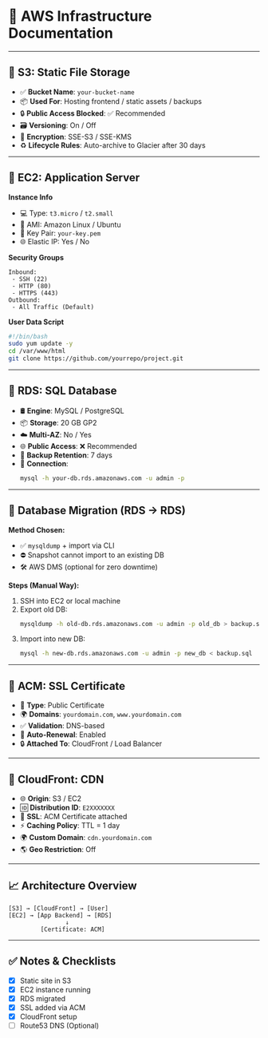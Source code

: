 # 📘 AWS Infrastructure Documentation

---

## 🔹 S3: Static File Storage

- ✅ **Bucket Name**: `your-bucket-name`
- 📦 **Used For**: Hosting frontend / static assets / backups
- 🔒 **Public Access Blocked**: ✅ Recommended
- 🗃️ **Versioning**: On / Off
- 🔐 **Encryption**: SSE-S3 / SSE-KMS
- ♻️ **Lifecycle Rules**: Auto-archive to Glacier after 30 days

---

## 🔹 EC2: Application Server

**Instance Info**  
- 💻 Type: `t3.micro` / `t2.small`  
- 🧩 AMI: Amazon Linux / Ubuntu  
- 🔐 Key Pair: `your-key.pem`  
- 🌐 Elastic IP: Yes / No  

**Security Groups**
```
Inbound:
 - SSH (22)
 - HTTP (80)
 - HTTPS (443)
Outbound:
 - All Traffic (Default)
```

**User Data Script**
```bash
#!/bin/bash
sudo yum update -y
cd /var/www/html
git clone https://github.com/yourrepo/project.git
```

---

## 🔹 RDS: SQL Database

- 🛢️ **Engine**: MySQL / PostgreSQL  
- 📦 **Storage**: 20 GB GP2  
- ☁️ **Multi-AZ**: No / Yes  
- 🌐 **Public Access**: ❌ Recommended  
- 🔁 **Backup Retention**: 7 days  
- 🔗 **Connection**:
  ```bash
  mysql -h your-db.rds.amazonaws.com -u admin -p
  ```

---

## 🔹 Database Migration (RDS → RDS)

**Method Chosen:**
- ✅ `mysqldump` + import via CLI
- ⛔ Snapshot cannot import to an existing DB
- 🛠️ AWS DMS (optional for zero downtime)

**Steps (Manual Way):**
1. SSH into EC2 or local machine
2. Export old DB:
   ```bash
   mysqldump -h old-db.rds.amazonaws.com -u admin -p old_db > backup.sql
   ```
3. Import into new DB:
   ```bash
   mysql -h new-db.rds.amazonaws.com -u admin -p new_db < backup.sql
   ```

---

## 🔹 ACM: SSL Certificate

- 📄 **Type**: Public Certificate  
- 🌍 **Domains**: `yourdomain.com`, `www.yourdomain.com`  
- ✅ **Validation**: DNS-based  
- 🔄 **Auto-Renewal**: Enabled  
- 🔒 **Attached To**: CloudFront / Load Balancer

---

## 🔹 CloudFront: CDN

- 🌐 **Origin**: S3 / EC2  
- 🆔 **Distribution ID**: `E2XXXXXXX`  
- 🔐 **SSL**: ACM Certificate attached  
- ⚡ **Caching Policy**: TTL = 1 day  
- 🌍 **Custom Domain**: `cdn.yourdomain.com`  
- 🌎 **Geo Restriction**: Off

---

## 📈 Architecture Overview

```
[S3] → [CloudFront] → [User]
[EC2] → [App Backend] → [RDS]
                ↓
         [Certificate: ACM]
```

---

## ✅ Notes & Checklists

- [x] Static site in S3
- [x] EC2 instance running
- [x] RDS migrated
- [x] SSL added via ACM
- [x] CloudFront setup
- [ ] Route53 DNS (Optional)